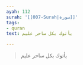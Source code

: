 ```yaml
---
ayah: 112
surah: '[[007-Surah|سورة]]'
tags:
- quran
text: يأتوك بكل ساحر عليم

---
```

> يأتوك بكل ساحر عليم
